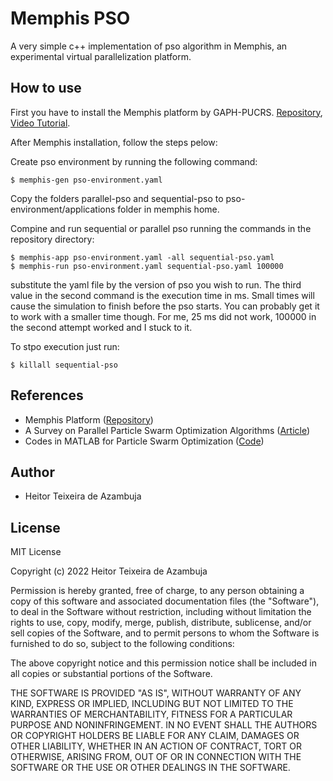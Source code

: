 # Memphis PSO
A very simple c++ implementation of pso algorithm in Memphis, an experimental virtual parallelization platform.

## How to use

First you have to install the Memphis platform by GAPH-PUCRS. [Repository](https://github.com/gaph-pucrs/Memphis/), [Video Tutorial](https://www.youtube.com/watch?v=nvgtvFcCc60&ab_channel=GAPH-PUCRS).

After Memphis installation, follow the steps pelow:

Create pso environment by running the following command:

```
$ memphis-gen pso-environment.yaml
```

Copy the folders parallel-pso and sequential-pso to pso-environment/applications folder in memphis home.

Compine and run sequential or parallel pso running the commands in the repository directory:
```
$ memphis-app pso-environment.yaml -all sequential-pso.yaml
$ memphis-run pso-environment.yaml sequential-pso.yaml 100000
```
substitute the yaml file by the version of pso you wish to run. The third value in the second command is the execution time in ms. Small times will cause the simulation to finish before the pso starts. You can probably get it to work with a smaller time though. For me, 25 ms did not work, 100000 in the second attempt worked and I stuck to it.

To stpo execution just run:
```
$ killall sequential-pso
```

## References
- Memphis Platform ([Repository](https://github.com/gaph-pucrs/Memphis/))
- A Survey on Parallel Particle Swarm Optimization Algorithms ([Article](https://www.researchgate.net/publication/330249950_A_Survey_on_Parallel_Particle_Swarm_Optimization_Algorithms))
- Codes in MATLAB for Particle Swarm Optimization ([Code](https://www.researchgate.net/publication/296636431_Codes_in_MATLAB_for_Particle_Swarm_Optimization))

## Author
- Heitor Teixeira de Azambuja

## License

MIT License

Copyright (c) 2022 Heitor Teixeira de Azambuja

Permission is hereby granted, free of charge, to any person obtaining a copy of this software and associated documentation files (the "Software"), to deal in the Software without restriction, including without limitation the rights to use, copy, modify, merge, publish, distribute, sublicense, and/or sell copies of the Software, and to permit persons to whom the Software is furnished to do so, subject to the following conditions:

The above copyright notice and this permission notice shall be included in all copies or substantial portions of the Software.

THE SOFTWARE IS PROVIDED "AS IS", WITHOUT WARRANTY OF ANY KIND, EXPRESS OR IMPLIED, INCLUDING BUT NOT LIMITED TO THE WARRANTIES OF MERCHANTABILITY, FITNESS FOR A PARTICULAR PURPOSE AND NONINFRINGEMENT. IN NO EVENT SHALL THE AUTHORS OR COPYRIGHT HOLDERS BE LIABLE FOR ANY CLAIM, DAMAGES OR OTHER LIABILITY, WHETHER IN AN ACTION OF CONTRACT, TORT OR OTHERWISE, ARISING FROM, OUT OF OR IN CONNECTION WITH THE SOFTWARE OR THE USE OR OTHER DEALINGS IN THE SOFTWARE.